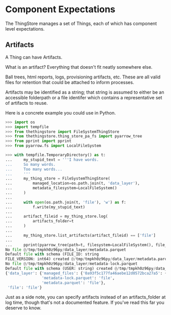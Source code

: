 # Component Expectations

The ThingStore manages a set of Things, each of which has component level expectations.

## Artifacts

A Thing can have Artifacts.

What is an artifact? Everything that doesn't fit neatly somewhere else.

Ball trees, html reports, logs, provisioning artifacts, etc. These are all valid files for retention that could be attached to inform processes.

Artifacts may be identified as a string; that string is assumed to either be an accessible folderpath or a file identifer which contains a representative set of artifacts to reuse.

Here is a concrete example you could use in Python.


```python
>>> import os
>>> import tempfile
>>> from thethingstore import FileSystemThingStore
>>> from thethingstore.thing_store_pa_fs import pyarrow_tree
>>> from pprint import pprint
>>> from pyarrow.fs import LocalFileSystem

>>> with tempfile.TemporaryDirectory() as t:    
...     my_stupid_text = '''I have words.
...     So many words.
...     Too many words...
...     '''
...     my_thing_store = FileSystemThingStore(
...         managed_location=os.path.join(t, 'data_layer'),
...         metadata_filesystem=LocalFileSystem()
...     )
...         
...     with open(os.path.join(t, 'file'), 'w') as f:
...         f.write(my_stupid_text)
... 
...     artifact_fileid = my_thing_store.log(
...         artifacts_folder=t
...     )
... 
...     my_thing_store.list_artifacts(artifact_fileid) == ['file']
...     
...     pprint(pyarrow_tree(path=t, filesystem=LocalFileSystem(), file_info=False))
No file @/tmp/tmpkh0z96py/data_layer/metadata.parquet
Default file with schema (FILE_ID: string
FILE_VERSION: int64) created @/tmp/tmpkh0z96py/data_layer/metadata.parquet
No file @/tmp/tmpkh0z96py/data_layer/metadata-lock.parquet
Default file with schema (USER: string) created @/tmp/tmpkh0z96py/data_layer/metadata-lock.parquet
{'data_layer': {'managed_files': {'0a93f5c177fa46aebe12d0572bca27a5': {'1': '...'}},
                'metadata-lock.parquet': 'file',
                'metadata.parquet': 'file'},
 'file': 'file'}
```

Just as a side note, you can specify artifacts instead of an artifacts_folder at log time, though that's not a documented feature. If you've read this far you deserve to know.